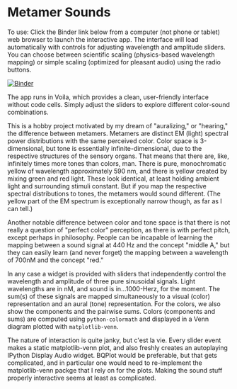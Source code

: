 # Metamer Sounds
To use:
Click the Binder link below from a computer (not phone or tablet) web browser to launch the interactive app. The interface will load automatically with controls for adjusting wavelength and amplitude sliders. You can choose between scientific scaling (physics-based wavelength mapping) or simple scaling (optimized for pleasant audio) using the radio buttons.

[![Binder](https://mybinder.org/badge_logo.svg)](https://mybinder.org/v2/gh/ClayCampaigne/metamer-sounds/HEAD?urlpath=voila%2Frender%2Fmetamer_sounds.ipynb)

The app runs in Voila, which provides a clean, user-friendly interface without code cells. Simply adjust the sliders to explore different color-sound combinations.

This is a hobby project motivated by my dream of "auralizing," or "hearing," the difference between metamers. 
Metamers are distinct EM (light) spectral power distributions with the same perceived color.
Color space is 3-dimensional, but tone is essentially infinite-dimensional, due to the respective structures of the sensory organs.
That means that there are, like, infinitely times more tones than colors, man. 
There is pure, monochromatic yellow of wavelength approximately 590 nm, and there is yellow created by mixing green and red light. 
These look identical, at least holding ambient light and surrounding stimuli constant. 
But if you map the respective spectral distributions to tones, the metamers would sound different. 
(The yellow part of the EM spectrum is exceptionally narrow though, as far as I can tell.)

Another notable difference between color and tone space is that there is not really a question of "perfect color" perception, as there is with perfect pitch, except perhaps in philosophy. 
People can be incapable of learning the mapping between a sound signal at 440 Hz and the concept "middle A," but they can easily learn (and never forget) the mapping between a wavelength of 700nM and the concept "red."

In any case a widget is provided with sliders that independently control the wavelength and amplitude of three pure sinusoidal signals.
Light wavelengths are in nM, and sound is in...1000-Herz, for the moment.
The sum(s) of these signals are mapped simultaneously to a visual (color) representation and an aural (tone) representation. 
For the colors, we also show the components and the pairwise sums. 
Colors (components and sums) are computed using `python-colormath` and displayed in a Venn diagram plotted with `matplotlib-venn`. 


The nature of interaction is quite janky, but c'est la vie. 
Every slider event makes a static matplotlib-venn plot, and also freshly creates an autoplaying IPython Display Audio widget.
BQPlot would be preferable, but that gets complicated, and in particular one would need to re-implement the matplotlib-venn packge that I rely on for the plots.
Making the sound stuff properly interactive seems at least as complicated.

